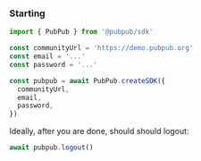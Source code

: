 ### Starting

```ts
import { PubPub } from '@pubpub/sdk'

const communityUrl = 'https://demo.pubpub.org'
const email = '...'
const password = '...'

const pubpub = await PubPub.createSDK({
  communityUrl,
  email,
  password,
})
```

Ideally, after you are done, should should logout:

```ts
await pubpub.logout()
```
